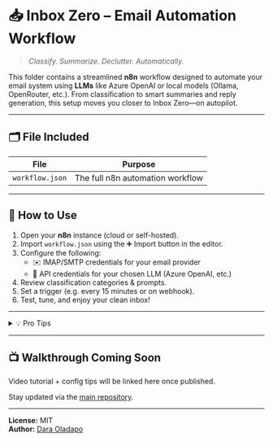 # 📥 Inbox Zero – Email Automation Workflow

> *Classify. Summarize. Declutter. Automatically.*

This folder contains a streamlined **n8n** workflow designed to automate your email system using **LLMs** like Azure OpenAI or local models (Ollama, OpenRouter, etc.). From classification to smart summaries and reply generation, this setup moves you closer to Inbox Zero—on autopilot.

---

## 🗂️ File Included

| File           | Purpose                         |
|----------------|---------------------------------|
| `workflow.json`| The full n8n automation workflow|

---

## 🚀 How to Use

1. Open your **n8n** instance (cloud or self-hosted).
2. Import `workflow.json` using the ➕ Import button in the editor.
3. Configure the following:
   - ✉️ IMAP/SMTP credentials for your email provider
   - 🤖 API credentials for your chosen LLM (Azure OpenAI, etc.)
4. Review classification categories & prompts.
5. Set a trigger (e.g. every 15 minutes or on webhook).
6. Test, tune, and enjoy your clean inbox!

---

<details>
  <summary>💡 Pro Tips</summary>

  - Store sensitive credentials in **n8n’s Credentials Manager**.
  - Customize prompt language to match your tone of voice.
  - Add logic to forward, archive, or log important summaries to Notion, Obsidian, or Slack.
  - Extend with daily digest summaries or notification bots.

</details>

---

## 📺 Walkthrough Coming Soon

Video tutorial + config tips will be linked here once published.

Stay updated via the [main repository](https://github.com/DaraOladapo/automating-the-little-things).

---

**License:** MIT  
**Author:** [Dara Oladapo](https://github.com/DaraOladapo)
